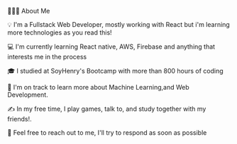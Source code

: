 👨🏻‍💻  About Me

💡   I'm a Fullstack Web Developer, mostly working with React but i'm learning more technologies as you read this!

💻   I'm currently learning React native, AWS, Firebase and anything that interests me in the process

🎓   I studied at SoyHenry's Bootcamp with more than 800 hours of coding

🌱   I'm on track to learn more about Machine Learning,and Web Development.

✍️   In my free time, I play games, talk to, and study together with my friends!.

💬   Feel free to reach out to me, I'll try to respond as soon as possible


